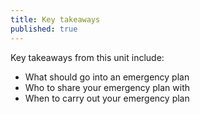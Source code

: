```yaml
---
title: Key takeaways
published: true
---
```

Key takeaways from this unit include:
- What should go into an emergency plan
- Who to share your emergency plan with
- When to carry out your emergency plan